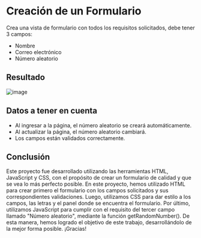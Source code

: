 # Creación de un Formulario
Crea una vista de formulario con todos los requisitos solicitados, debe tener 3 campos:

- Nombre
- Correo electrónico
- Número aleatorio

## Resultado

![image](https://user-images.githubusercontent.com/125482171/219109873-a37c00b3-2ca1-4b31-828d-ad519adb089a.png)

## Datos a tener en cuenta
- Al ingresar a la página, el número aleatorio se creará automáticamente.
- Al actualizar la página, el número aleatorio cambiará.
- Los campos están validados correctamente.

## Conclusión
Este proyecto fue desarrollado utilizando las herramientas HTML, JavaScript y CSS, con el propósito de crear un formulario de calidad y que se vea lo más perfecto posible. En este proyecto, hemos utilizado HTML para crear primero el formulario con los campos solicitados y sus correspondientes validaciones. Luego, utilizamos CSS para dar estilo a los campos, las letras y el panel donde se encuentra el formulario. Por último, utilizamos JavaScript para cumplir con el requisito del tercer campo llamado "Número aleatorio", mediante la función getRandomNumber(). De esta manera, hemos logrado el objetivo de este trabajo, desarrollándolo de la mejor forma posible. 
¡Gracias!












